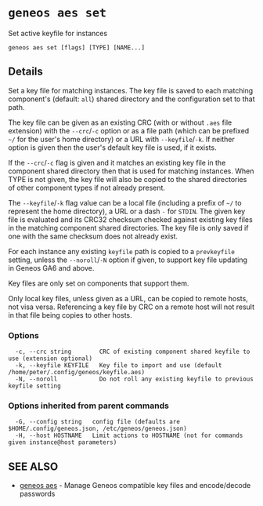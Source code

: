 # `geneos aes set`

Set active keyfile for instances

```text
geneos aes set [flags] [TYPE] [NAME...]
```

## Details

Set a key file for matching instances. The key file is saved to each
matching component's (default: `all`) shared directory and the
configuration set to that path.

The key file can be given as an existing CRC (with or without `.aes`
file extension) with the `--crc`/`-c` option or as a file path (which
can be prefixed `~/` for the user's home directory) or a URL with
`--keyfile`/`-k`. If neither option is given then the user's default key
file is used, if it exists.

If the `--crc`/`-c` flag is given and it matches an existing key file in
the component shared directory then that is used for matching instances.
When TYPE is not given, the key file will also be copied to the shared
directories of other component types if not already present.

The `--keyfile`/`-k` flag value can be a local file (including a prefix
of `~/` to represent the home directory), a URL or a dash `-` for
`STDIN`. The given key file is evaluated and its CRC32 checksum checked
against existing key files in the matching component shared directories.
The key file is only saved if one with the same checksum does not
already exist. 

For each instance any existing `keyfile` path is copied to a
`prevkeyfile` setting, unless the `--noroll`/`-N` option if given, to
support key file updating in Geneos GA6 and above.

Key files are only set on components that support them.

Only local key files, unless given as a URL, can be copied to remote
hosts, not visa versa. Referencing a key file by CRC on a remote host
will not result in that file being copies to other hosts.

### Options

```text
  -c, --crc string        CRC of existing component shared keyfile to use (extension optional)
  -k, --keyfile KEYFILE   Key file to import and use (default /home/peter/.config/geneos/keyfile.aes)
  -N, --noroll            Do not roll any existing keyfile to previous keyfile setting
```

### Options inherited from parent commands

```text
  -G, --config string   config file (defaults are $HOME/.config/geneos.json, /etc/geneos/geneos.json)
  -H, --host HOSTNAME   Limit actions to HOSTNAME (not for commands given instance@host parameters)
```

## SEE ALSO

* [geneos aes](geneos_aes.md)	 - Manage Geneos compatible key files and encode/decode passwords

